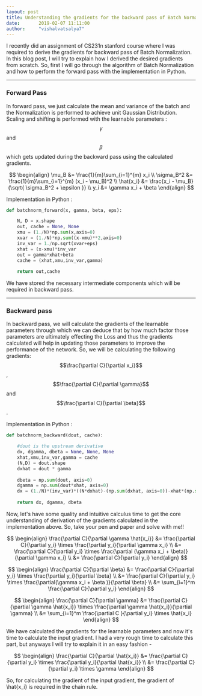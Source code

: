```yaml
---
layout: post
title: Understanding the gradients for the backward pass of Batch Normalization
date:       2019-02-07 11:11:00
author:     "vishalvatsalya7"
---
```


I recently did an assignment of CS231n stanford course where I was required to derive the gradients for backward pass of Batch Normalization. In this blog post, I will try to explain how I derived the desired gradients from scratch.
So, first I will go through the algorithm of Batch Normalization and how to perform the forward pass with the implementation in Python.

---

### Forward Pass

In forward pass, we just calculate the mean and variance of the batch and the Normalization is performed to achieve unit Gaussian Distribution. Scaling and shifting is performed with the learnable parameters : $$\gamma$$ and $$\beta $$ which gets updated during the backward pass using the calculated gradients.

$$
\begin{align}
\mu_B &= \frac{1}{m}\sum_{i=1}^{m} x_i \\
\sigma_B^2 &= \frac{1}{m}\sum_{i=1}^{m} (x_i - \mu_B)^2 \\
\hat{x_i} &= \frac{x_i - \mu_B}{\sqrt{ \sigma_B^2 + \epsilon }} \\
y_i &= \gamma x_i + \beta
\end{align}
$$

Implementation in Python : 

```python
def batchnorm_forward(x, gamma, beta, eps):

    N, D = x.shape
    out, cache = None, None
    xmu = (1./N)*np.sum(x,axis=0)
    xvar = (1./N)*np.sum((x-xmu)**2,axis=0)
    inv_var = 1./np.sqrt(xvar+eps)
    xhat = (x-xmu)*inv_var
    out = gamma*xhat+beta
    cache = (xhat,xmu,inv_var,gamma)
    
    return out,cache
```

We have stored the necessary intermediate components which will be required in backward pass.

---

### Backward pass

In backward pass, we will calculate the gradients of the learnable parameters through which we can deduce that by how much factor those parameters are ultimately effecting the Loss and thus the gradients calculated will help in updating those parameters to improve the performance of the network. So, we will be calculating the following gradients: $$\frac{\partial C}{\partial x_i}$$,  $$\frac{\partial C}{\partial \gamma}$$ and  $$\frac{\partial C}{\partial \beta}$$.

Implementation in Python :

```python
def batchnorm_backward(dout, cache):

    #dout is the upstream derivative
    dx, dgamma, dbeta = None, None, None
    xhat,xmu,inv_var,gamma = cache
    (N,D) = dout.shape
    dxhat = dout * gamma
    
    dbeta = np.sum(dout, axis=0)
    dgamma = np.sum(dout*xhat, axis=0)
    dx = (1./N)*(inv_var)*((N*dxhat)-(np.sum(dxhat, axis=0))-xhat*(np.sum(dxhat*xhat, axis=0)))
    
    return dx, dgamma, dbeta
 ```
 
 Now, let's have some quality and intuitive calculus time to get the core understanding of derivation of the gradients calculated in the implementation above. So, take your pen and paper and solve with me!!
    


$$
\begin{align}
\frac{\partial C}{\partial \gamma \hat{x_i}} &= \frac{\partial C}{\partial y_i} \times \frac{\partial y_i}{\partial \gamma x_i} \\
&= \frac{\partial C}{\partial y_i} \times \frac{\partial (\gamma x_i + \beta)}{\partial \gamma x_i} \\
&= \frac{\partial C}{\partial y_i}
\end{align}
$$


$$
\begin{align}
\frac{\partial C}{\partial \beta} &= \frac{\partial C}{\partial y_i} \times \frac{\partial y_i}{\partial \beta} \\
&= \frac{\partial C}{\partial y_i} \times \frac{\partial(\gamma x_i + \beta )}{\partial \beta} \\
&= \sum_{i=1}^m \frac{\partial C}{\partial y_i}
\end{align}
$$


$$
\begin{align}
\frac{\partial C}{\partial \gamma} &= \frac{\partial C}{\partial \gamma \hat{x_i}} \times  \frac{\partial \gamma \hat{x_i}}{\partial \gamma} \\
&= \sum_{i=1}^m \frac{\partial C }{\partial y_i} \times \hat{x_i}
\end{align}
$$


We have calculated the gradients for the learnable parameters and now it's time to calculate the input gradient. I had a very rough time to calculate this part, but anyways I will try to explain it in an easy fashion -

$$
\begin{align}
\frac{\partial C}{\partial \hat{x_i}} &= \frac{\partial C}{\partial y_i} \times \frac{\partial y_i}{\partial \hat{x_i}} \\
&= \frac{\partial C}{\partial y_i} \times \gamma
\end{align}
$$

So, for calculating the gradient of the input gradient, the gradient of \hat{x_i} is required in the chain rule.
  
